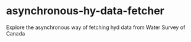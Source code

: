 # asynchronous-hy-data-fetcher
Explore the asynchronous way of fetching hyd data from Water Survey of Canada
